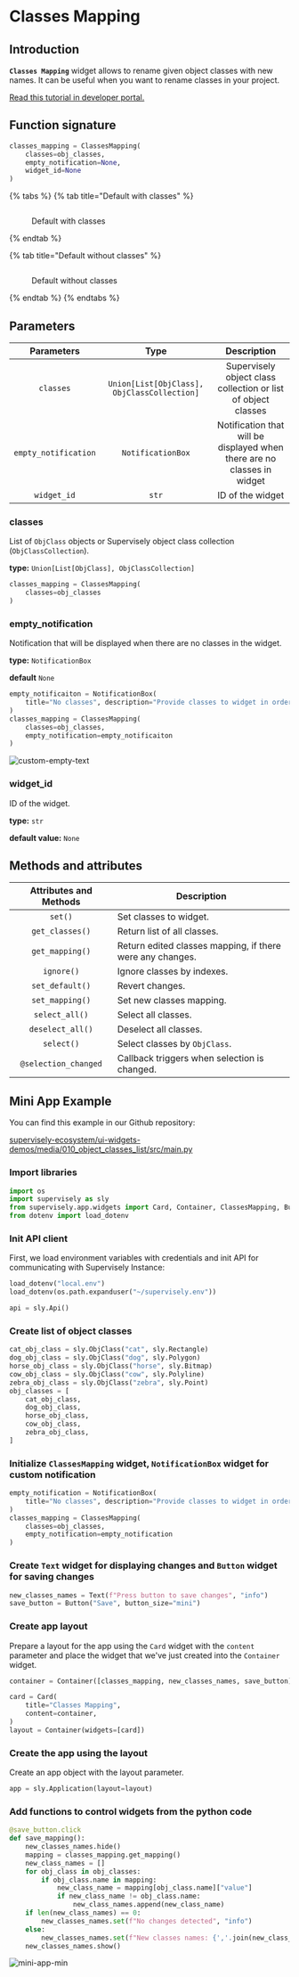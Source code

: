 # Classes Mapping

## Introduction

**`Classes Mapping`** widget allows to rename given object classes with new names. It can be useful when you want to rename classes in your project.

[Read this tutorial in developer portal.](https://developer.supervisely.com/app-development/apps-with-gui/classes-mapping)

## Function signature

```python
classes_mapping = ClassesMapping(
    classes=obj_classes,
    empty_notification=None,
    widget_id=None
)
```

{% tabs %}
{% tab title="Default with classes" %}

<figure><img src="https://github.com/supervisely-ecosystem/ui-widgets-demos/assets/48913536/bd3d8f91-3c49-43c5-b800-f40c19233239" alt=""><figcaption><p>Default with classes</p></figcaption></figure>
{% endtab %}

{% tab title="Default without classes" %}

<figure><img src="https://github.com/supervisely-ecosystem/ui-widgets-demos/assets/48913536/48ca6ab4-fd23-4980-843d-59cddcd3cb50" alt=""><figcaption><p>Default without classes</p></figcaption></figure>
{% endtab %}
{% endtabs %}

## Parameters

|      Parameters      |                    Type                     |                               Description                               |
| :------------------: | :-----------------------------------------: | :---------------------------------------------------------------------: |
|      `classes`       | `Union[List[ObjClass], ObjClassCollection]` |      Supervisely object class collection or list of object classes      |
| `empty_notification` |              `NotificationBox`              | Notification that will be displayed when there are no classes in widget |
|     `widget_id`      |                    `str`                    |                            ID of the widget                             |

### classes

List of `ObjClass` objects or Supervisely object class collection (`ObjClassCollection`).

**type:** `Union[List[ObjClass], ObjClassCollection]`

```python
classes_mapping = ClassesMapping(
    classes=obj_classes
)
```

### empty_notification

Notification that will be displayed when there are no classes in the widget.

**type:** `NotificationBox`

**default** `None`

```python
empty_notificaiton = NotificationBox(
    title="No classes", description="Provide classes to widget in order to map new names."
)
classes_mapping = ClassesMapping(
    classes=obj_classes,
    empty_notification=empty_notificaiton
)
```

![custom-empty-text](https://github.com/supervisely-ecosystem/ui-widgets-demos/assets/48913536/65e45304-e7cb-484e-af45-6c1e43d8b1c4)

### widget_id

ID of the widget.

**type:** `str`

**default value:** `None`

## Methods and attributes

| Attributes and Methods | Description                                               |
| :--------------------: | --------------------------------------------------------- |
|        `set()`         | Set classes to widget.                                    |
|    `get_classes()`     | Return list of all classes.                               |
|    `get_mapping()`     | Return edited classes mapping, if there were any changes. |
|       `ignore()`       | Ignore classes by indexes.                                |
|    `set_default()`     | Revert changes.                                           |
|    `set_mapping()`     | Set new classes mapping.                                  |
|     `select_all()`     | Select all classes.                                       |
|    `deselect_all()`    | Deselect all classes.                                     |
|       `select()`       | Select classes by `ObjClass`.                             |
|  `@selection_changed`  | Callback triggers when selection is changed.              |

## Mini App Example

You can find this example in our Github repository:

[supervisely-ecosystem/ui-widgets-demos/media/010_object_classes_list/src/main.py](https://github.com/supervisely-ecosystem/ui-widgets-demos/blob/master/media/010_object_classes_list/src/main.py)

### Import libraries

```python
import os
import supervisely as sly
from supervisely.app.widgets import Card, Container, ClassesMapping, Button, Text, NotificationBox
from dotenv import load_dotenv
```

### Init API client

First, we load environment variables with credentials and init API for communicating with Supervisely Instance:

```python
load_dotenv("local.env")
load_dotenv(os.path.expanduser("~/supervisely.env"))

api = sly.Api()
```

### Create list of object classes

```python
cat_obj_class = sly.ObjClass("cat", sly.Rectangle)
dog_obj_class = sly.ObjClass("dog", sly.Polygon)
horse_obj_class = sly.ObjClass("horse", sly.Bitmap)
cow_obj_class = sly.ObjClass("cow", sly.Polyline)
zebra_obj_class = sly.ObjClass("zebra", sly.Point)
obj_classes = [
    cat_obj_class,
    dog_obj_class,
    horse_obj_class,
    cow_obj_class,
    zebra_obj_class,
]
```

### Initialize `ClassesMapping` widget, `NotificationBox` widget for custom notification

```python
empty_notification = NotificationBox(
    title="No classes", description="Provide classes to widget in order to map new names."
)
classes_mapping = ClassesMapping(
    classes=obj_classes,
    empty_notification=empty_notification
)
```

### Create `Text` widget for displaying changes and `Button` widget for saving changes

```python
new_classes_names = Text(f"Press button to save changes", "info")
save_button = Button("Save", button_size="mini")
```

### Create app layout

Prepare a layout for the app using the `Card` widget with the `content` parameter and place the widget that we've just created into the `Container` widget.

```python
container = Container([classes_mapping, new_classes_names, save_button])

card = Card(
    title="Classes Mapping",
    content=container,
)
layout = Container(widgets=[card])
```

### Create the app using the layout

Create an app object with the layout parameter.

```python
app = sly.Application(layout=layout)
```

### Add functions to control widgets from the python code

```python
@save_button.click
def save_mapping():
    new_classes_names.hide()
    mapping = classes_mapping.get_mapping()
    new_class_names = []
    for obj_class in obj_classes:
        if obj_class.name in mapping:
            new_class_name = mapping[obj_class.name]["value"]
            if new_class_name != obj_class.name:
                new_class_names.append(new_class_name)
    if len(new_class_names) == 0:
        new_classes_names.set(f"No changes detected", "info")
    else:
        new_classes_names.set(f"New classes names: {','.join(new_class_names)}", "success")
    new_classes_names.show()
```

![mini-app-min](https://github.com/supervisely-ecosystem/ui-widgets-demos/assets/48913536/e1c4d3ee-65e1-43b3-abac-fa4739b221d4)
